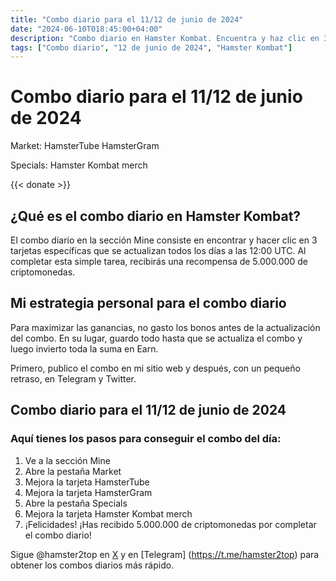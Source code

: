 ```yaml
---
title: "Combo diario para el 11/12 de junio de 2024"
date: "2024-06-10T018:45:00+04:00"
description: "Combo diario en Hamster Kombat. Encuentra y haz clic en 3 tarjetas específicas para recibir una recompensa de 5.000.000 de criptomonedas."
tags: ["Combo diario", "12 de junio de 2024", "Hamster Kombat"]
---
```


# Combo diario para el 11/12 de junio de 2024

Market:
HamsterTube
HamsterGram

Specials:
Hamster Kombat merch

{{< donate >}}

## ¿Qué es el combo diario en Hamster Kombat?

El combo diario en la sección Mine consiste en encontrar y hacer clic en 3 tarjetas específicas que se actualizan todos los días a las 12:00 UTC. Al completar esta simple tarea, recibirás una recompensa de 5.000.000 de criptomonedas.

## Mi estrategia personal para el combo diario

Para maximizar las ganancias, no gasto los bonos antes de la actualización del combo. En su lugar, guardo todo hasta que se actualiza el combo y luego invierto toda la suma en Earn.

Primero, publico el combo en mi sitio web y después, con un pequeño retraso, en Telegram y Twitter.

## Combo diario para el 11/12 de junio de 2024

### Aquí tienes los pasos para conseguir el combo del día:

1. Ve a la sección Mine
2. Abre la pestaña Market
3. Mejora la tarjeta HamsterTube
4. Mejora la tarjeta HamsterGram
5. Abre la pestaña Specials
6. Mejora la tarjeta Hamster Kombat merch
7. ¡Felicidades! ¡Has recibido 5.000.000 de criptomonedas por completar el combo diario!

Sigue @hamster2top en [X](https://x.com/hamster2top) y en [Telegram] (https://t.me/hamster2top) para obtener los combos diarios más rápido.